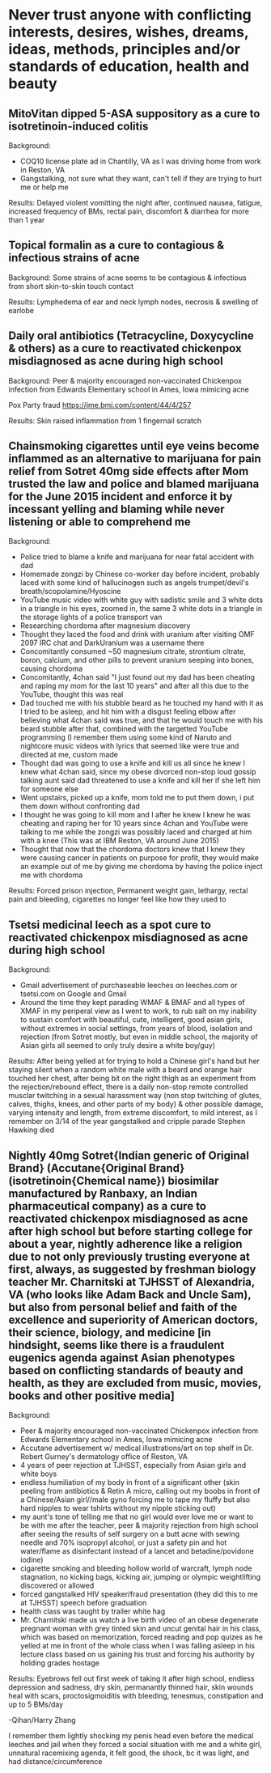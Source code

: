 # Never trust anyone with conflicting interests, desires, wishes, dreams, ideas, methods, principles and/or standards of education, health and beauty

## MitoVitan dipped 5-ASA suppository as a cure to isotretinoin-induced colitis
Background:
- COQ10 license plate ad in Chantilly, VA as I was driving home from work in Reston, VA
- Gangstalking, not sure what they want, can't tell if they are trying to hurt me or help me

Results: Delayed violent vomitting the night after, continued nausea, fatigue, increased frequency of BMs, rectal pain, discomfort & diarrhea for more than 1 year

## Topical formalin as a cure to contagious & infectious strains of acne
Background: Some strains of acne seems to be contagious & infectious from short skin-to-skin touch contact

Results: Lymphedema of ear and neck lymph nodes, necrosis & swelling of earlobe

## Daily oral antibiotics (Tetracycline, Doxycycline & others) as a cure to reactivated chickenpox misdiagnosed as acne during high school
Background: Peer & majority encouraged non-vaccinated Chickenpox infection from Edwards Elementary school in Ames, Iowa mimicing acne

Pox Party fraud https://jme.bmj.com/content/44/4/257

Results: Skin raised inflammation from 1 fingernail scratch 

## Chainsmoking cigarettes until eye veins become inflammed as an alternative to marijuana for pain relief from Sotret 40mg side effects after Mom trusted the law and police and blamed marijuana for the June 2015 incident and enforce it by incessant yelling and blaming while never listening or able to comprehend me
Background: 
- Police tried to blame a knife and marijuana for near fatal accident with dad
- Homemade zongzi by Chinese co-worker day before incident, probably laced with some kind of hallucinogen such as angels trumpet/devil's breath/scopolamine/Hyoscine
- YouTube music video with white guy with sadistic smile and 3 white dots in a triangle in his eyes, zoomed in, the same 3 white dots in a triangle in the storage lights of a police transport van
- Researching chordoma after magnesium discovery
- Thought they laced the food and drink with uranium after visiting OMF 2097 IRC chat and DarkUranium was a username there
- Concomitantly consumed ~50 magnesium citrate, strontium citrate, boron, calcium, and other pills to prevent uranium seeping into bones, causing chordoma
- Concomitantly, 4chan said "I just found out my dad has been cheating and raping my mom for the last 10 years" and after all this due to the YouTube, thought this was real
- Dad touched me with his stubble beard as he touched my hand with it as I tried to be asleep, and hit him with a disgust feeling elbow after believing what 4chan said was true, and that he would touch me with his beard stubble after that, combined with the targetted YouTube programming (I remember them using some kind of Naruto and nightcore music videos with lyrics that seemed like were true and directed at me, custom made
- Thought dad was going to use a knife and kill us all since he knew I knew what 4chan said, since my obese divorced non-stop loud gossip talking aunt said dad threatened to use a knife and kill her if she left him for someone else 
- Went upstairs, picked up a knife, mom told me to put them down, i put them down without confronting dad
- I thought he was going to kill mom and I after he knew I knew he was cheating and raping her for 10 years since 4chan and YouTube were talking to me while the zongzi was possibly laced and charged at him with a knee (This was at IBM Reston, VA around June 2015)
- Thought that now that the chordoma doctors knew that I knew they were causing cancer in patients on purpose for profit, they would make an example out of me by giving me chordoma by having the police inject me with chordoma

Results: Forced prison injection, Permanent weight gain, lethargy, rectal pain and bleeding, cigarettes no longer feel like how they used to

## Tsetsi medicinal leech as a spot cure to reactivated chickenpox misdiagnosed as acne during high school
Background: 
- Gmail advertisement of purchaseable leeches on leeches.com or tsetsi.com on Google and Gmail
- Around the time they kept parading WMAF & BMAF and all types of XMAF in my periperal view as I went to work, to rub salt on my inability to sustain comfort with beautiful, cute, intelligent, good asian girls, without extremes in social settings, from years of blood, isolation and rejection (from Sotret mostly, but even in middle school, the majority of Asian girls all seemed to only truly desire a white boy/guy)

Results: After being yelled at for trying to hold a Chinese girl's hand but her staying silent when a random white male with a beard and orange hair touched her chest, after being bit on the right thigh as an experiment from the rejection/rebound effect, there is a daily non-stop remote controlled musclar twitching in a sexual harassment way (non stop twitching of glutes, calves, thighs, knees, and other parts of my body) & other possible damage, varying intensity and length, from extreme discomfort, to mild interest, as I remember on 3/14 of the year gangstalked and cripple parade Stephen Hawking died

## Nightly 40mg Sotret{Indian generic of Original Brand} (Accutane{Original Brand} (isotretinoin{Chemical name}) biosimilar manufactured by Ranbaxy, an Indian pharmaceutical company) as a cure to reactivated chickenpox misdiagnosed as acne after high school but before starting college for about a year, nightly adherence like a religion due to not only previously trusting everyone at first, always, as suggested by freshman biology teacher Mr. Charnitski at TJHSST of Alexandria, VA (who looks like Adam Back and Uncle Sam), but also from personal belief and faith of the excellence and superiority of American doctors, their science, biology, and medicine [in hindsight, seems like there is a fraudulent eugenics agenda against Asian phenotypes based on conflicting standards of beauty and health, as they are excluded from music, movies, books and other positive media]
Background: 
- Peer & majority encouraged non-vaccinated Chickenpox infection from Edwards Elementary school in Ames, Iowa mimicing acne
- Accutane advertisement w/ medical illustrations/art on top shelf in Dr. Robert Gurney's dermatology office of Reston, VA
- 4 years of peer rejection at TJHSST, especially from Asian girls and white boys
- endless humiliation of my body in front of a significant other (skin peeling from antibiotics & Retin A micro, calling out my boobs in front of a Chinese/Asian girl//male gyno forcing me to tape my fluffy but also hard nipples to wear tshirts without my nipple sticking out)
- my aunt's tone of telling me that no girl would ever love me or want to be with me after the teacher, peer & majority rejection from high school after seeing the results of self surgery on a butt acne with sewing needle and 70% isopropyl alcohol, or just a safety pin and hot water/flame as disinfectant instead of a lancet and betadine/povidone iodine)
- cigarette smoking and bleeding hollow world of warcraft, lymph node stagnation, no kicking bags, kicking air, jumping or olympic weightlifting discovered or allowed
- forced gangstalked HIV speaker/fraud presentation (they did this to me at TJHSST) speech before graduation
- health class was taught by trailer white hag
- Mr. Charnitski made us watch a live birth video of an obese degenerate pregnant woman with grey tinted skin and uncut genital hair in his class, which was based on memorization, forced reading and pop quizes as he yelled at me in front of the whole class when I was falling asleep in his lecture class based on us gaining his trust and forcing his authority by holding grades hostage

Results: Eyebrows fell out first week of taking it after high school, endless depression and sadness, dry skin, permanantly thinned hair, skin wounds heal with scars, proctosigmoiditis with bleeding, tenesmus, constipation and up to 5 BMs/day


-Qihan/Harry Zhang

I remember them lightly shocking my penis head even before the medical leeches and jail when they forced a social situation with me and a white girl, unnatural racemixing agenda, it felt good, the shock, bc it was light, and had distance/circumference 
